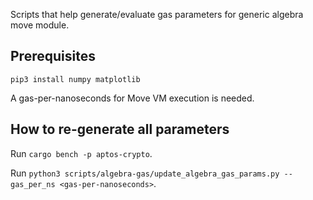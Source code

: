 Scripts that help generate/evaluate gas parameters for generic algebra move module.

## Prerequisites

`pip3 install numpy matplotlib`

A gas-per-nanoseconds for Move VM execution is needed.

## How to re-generate all parameters

Run `cargo bench -p aptos-crypto`.

Run `python3 scripts/algebra-gas/update_algebra_gas_params.py --gas_per_ns <gas-per-nanoseconds>`.
